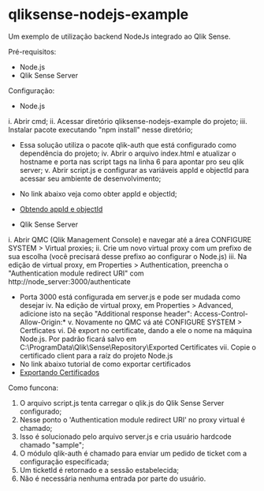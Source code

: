 # qliksense-nodejs-example
Um exemplo de utilização backend NodeJs integrado ao Qlik Sense.

Pré-requisitos:

- Node.js
- Qlik Sense Server

Configuração:

- Node.js

i. Abrir cmd;
ii. Acessar diretório qliksense-nodejs-example do projeto;
iii. Instalar pacote executando "npm install" nesse diretório;
- Essa solução utiliza o pacote qlik-auth que está configurado como dependência do projeto;
iv. Abrir o arquivo index.html e atualizar o hostname e porta nas script tags na linha 6 para apontar pro seu qlik server;
v. Abrir script.js e configurar as variáveis appId e objectId para acessar seu ambiente de desenvolvimento;
- No link abaixo veja como obter appId e objectId;
- [Obtendo appId e objectId](https://help.qlik.com/en-US/sense-developer/February2020/Subsystems/Mashups/Content/Sense_Mashups/Howtos/mashups-obtain-app-object-id.htm)

- Qlik Sense Server

i. Abrir QMC (Qlik Management Console) e navegar até a área CONFIGURE SYSTEM > Virtual proxies;
ii. Crie um novo virtual proxy com um prefixo de sua escolha (você precisará desse prefixo ao configurar o Node.js)
iii. Na edição de virtual proxy, em Properties > Authentication, preencha o "Authentication module redirect URI" com http://node_server:3000/authenticate
- Porta 3000 está configurada em server.js e pode ser mudada como desejar
iv. Na edição de virtual proxy, em Properties > Advanced, adicione isto na seção "Additional response header": Access-Control-Allow-Origin:*
v. Novamente no QMC vá até CONFIGURE SYSTEM > Certficates
vi. Dê export no certificate, dando a ele o nome na máquina Node.js. Por padrão ficará salvo em C:\ProgramData\Qlik\Sense\Repository\Exported Certificates
vii. Copie o certificado client para a raíz do projeto Node.js
- No link abaixo tutorial de como exportar certificados
- [Exportando Certificados](https://support.qlik.com/articles/000005433)

Como funcona:

1. O arquivo script.js tenta carregar o qlik.js do Qlik Sense Server configurado;
2. Nesse ponto o 'Authentication module redirect URI' no proxy virtual é chamado;
3. Isso é solucionado pelo arquivo server.js e cria usuário hardcode chamado "sample";
4. O módulo qlik-auth é chamado para enviar um pedido de ticket com a configuração especificada;
5. Um ticketId é retornado e a sessão estabelecida;
6. Não é necessária nenhuma entrada por parte do usuário.
